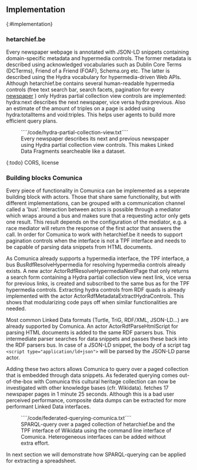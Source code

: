 ## Implementation
{:#implementation}

### hetarchief.be

Every newspaper webpage is annotated with JSON-LD snippets containing domain-specific metadata and hypermedia controls. The former metadata is described using acknowledged vocabularies such as Dublin Core Terms (DCTerms), Friend of a Friend (FOAF), Schema.org etc. The latter is described using the Hydra vocabulary for hypermedia-driven Web APIs. Although hetarchief.be contains several human-readable hypermedia controls (free text search bar, search facets, pagination for every [newspaper](https://hetarchief.be/nl/media/brief-van-den-soldaat-aan-zijne-verdrukte-medeburgers/I2STYUAOpmFKmbFRXNmV0PTp) ) only Hydras partial collection view controls are implemented: hydra:next describes the next newspaper, vice versa hydra:previous. Also an estimate of the amount of triples on a page is added using hydra:totalItems and void:triples. This helps user agents to build more efficient query plans.

<figure id="partial-collection-controls" class="listing">
````/code/hydra-partial-collection-view.txt````
<figcaption markdown="block">
Every newspaper describes its next and previous newspaper using Hydra partial collection view controls. This makes Linked Data Fragments searcheable like a dataset.
</figcaption>
</figure>

{:todo} CORS, license

### Building blocks Comunica

Every piece of functionality in Comunica can be implemented as a seperate building block with actors. Those that share same functionality, but with different implementations, can be grouped with a communication channel called a 'bus'. Interaction between actors is possible through a mediator which wraps around a bus and makes sure that a requesting actor only gets one result. This result depends on the configuration of the mediator, e.g. a race mediator will return the response of the first actor that answers the call. In order for Comunica to work with hetarchief.be it needs to support pagination controls when the interface is not a TPF interface and needs to be capable of parsing data snippets from HTML documents.

As Comunica already supports a hypermedia interface, the TPF interface, a bus BusRdfResolveHypermedia for resolving hypermedia controls already exists. A new actor ActorRdfResolveHypermediaNextPage that only returns a search form containing a Hydra partial collection view next link, vice versa for previous links, is created and subscribed to the same bus as for the TPF hypermedia controls. Extracting hydra controls from RDF quads is already implemented with the actor ActorRdfMetadataExtractHydraControls. This shows that modularizing code pays off when similar functionalities are needed.

Most common Linked Data formats (Turtle, TriG, RDF/XML, JSON-LD...) are already supported by Comunica. An actor ActorRdfParseHtmlScript for parsing HTML documents is added to the same RDF parsers bus. This intermediate parser searches for data snippets and passes these back into the RDF parsers bus. In case of a JSON-LD snippet, the body of a script tag  `<script type="application/ld+json">` will be parsed by the JSON-LD parse actor.

Adding these two actors allows Comunica to query over a paged collection that is embedded through data snippets. As federated querying comes out-of-the-box with Comunica this cultural heritage collection can now be investigated with other knowledge bases (cfr. Wikidata). [](#federated-querying-comunica) fetches 17 newspaper pages in 1 minute 25 seconds. Although this is a bad user perceived performance, composite data dumps can be extracted for more performant Linked Data interfaces.

<figure id="federated-querying-comunica" class="listing">
````/code/federated-querying-comunica.txt````
<figcaption markdown="block">
SPARQL-query over a paged collection of hetarchief.be and the TPF interface of Wikidata using the command line interface of Comunica. Heterogeneous interfaces can be added without extra effort.
</figcaption>
</figure>

In next section we will demonstrate how SPARQL-querying can be applied for extracting a spreadsheet.